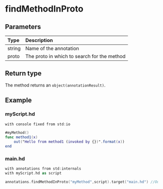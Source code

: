 # findMethodInProto

## Parameters

| Type | Description |
| :--- | :--- |
| string | Name of the annotation |
| proto | The proto in which to search for the method |

## Return type

The method returns an `object(annotationResult)`.

## Example

### myScript.hd

```swift
with console fixed from std:io

#myMethod()
func method1(x)
    out("Hello from method1 (invoked by {})".format(x))
end
```

### main.hd

```swift
with annotations from std:internals
with myScript.hd as script

annotations.findMethodInProto("myMethod",script).target("main.hd") //Output: Hello from method1 (invoked by main.hd)
```



